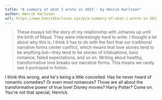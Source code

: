 ```yaml
---
title: "A summary of what I wrote in 2023 - by Henrik Karlsson"
author: Henrik Karlsson
url: https://www.henrikkarlsson.xyz/p/a-summary-of-what-i-wrote-in-2023
---
```


> These essays tell the story of my relationship with Johanna up until the birth of Maud. They were interestingly _hard_ to write. I thought a lot about why this is. I think it has to do with the fact that our traditional narrative forms center conflict, which means that love stories tend to be anything but—they tend to be stories of infatuations, toxic romance, failed expectations, and so on. Writing about healthy, transformative love breaks our narrative forms. This means we rarely see it portrayed in fiction.

I think this wrong, and he's being a little conceited. Has he never heard of romantic comedies? Or even most romances? Those are all about the transformative power of true love! Disney movies? Harry Potter? Come on.
You're not that special, Henrick.



